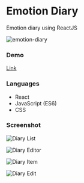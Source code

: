 # Emotion Diary

Emotion diary using ReactJS


![emotion-diary](https://user-images.githubusercontent.com/88661435/191749277-e1b708c6-a250-4bd5-bb31-cbc1dc0f1432.gif)



### Demo
[Link](https://consoleryog-react-emotion-diary-project.web.app/)



### Languages

- React
- JavaScript (ES6)
- CSS


### Screenshot

![Diary List](https://user-images.githubusercontent.com/88661435/191535138-800cf500-15fb-4a85-9872-cd367e5147cc.png)

![Diary Editor](https://user-images.githubusercontent.com/88661435/191535446-f8633b46-93fb-44bd-a422-a7f08434b5c0.png)

![Diary Item](https://user-images.githubusercontent.com/88661435/191535567-7e3eea23-40a1-44c0-b076-e8141925db3c.png)

![Diary Edit](https://user-images.githubusercontent.com/88661435/191535796-9e96ce7e-c37a-409e-8adb-d267886fd387.png)
